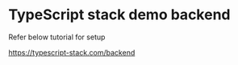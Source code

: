 # TypeScript stack demo backend

Refer below tutorial for setup

https://typescript-stack.com/backend
